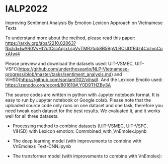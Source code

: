 # IALP2022
Improving Sentiment Analysis By Emotion Lexicon Approach on Vietnamese Texts

To understand more about the method, please read this paper: https://arxiv.org/abs/2210.02063?fbclid=IwAR0VvHt2utCscAqrxLspVvTMRztub8B5BpVLBCsIGfRdz4CozvoCuxAfwi4

Please preview and download the datasets used: UIT-VSMEC, UIT-VSFC(https://github.com/undertheseanlp/NLP-Vietnamese-progress/blob/master/tasks/sentiment_analysis.md) and ViHSD(https://github.com/sonlam1102/vihsd). And the Lexicon Emotio used: https://zenodo.org/record/801610#.Y0D9THZBy3A

The source codes are written in python with Jupyter notebook format. It is easy to run by Jupyter notebook or Google colab. Please note that the uploaded source code only runs on one dataset and one task, therefore you need tweak each dataset for the best results. We evaluated it, and it works well for all three datasets.

- Processing method to combine datasets (UIT-VSMEC, UIT-VSFC, ViHSD) with Lexicon emotion: Commbined_with_VnEmolex.ipynb

- The deep learning model (with improvements to combine with VnEmolex): Text-CNN.ipynb

- The transformer model (with improvements to combine with VnEmolex): 
